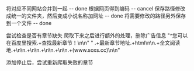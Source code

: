 将对应不同网站合并到一起 -- done
根据网页得到编码 -- cancel
保存路径修改成统一的文件夹，然后变成小说名称加网址 -- done
将需要修改的路径另外保存到一个文件 -- done


尝试检查是否有章节缺失
爬取下来之后进行额外的处理，删除广告信息
    "^您可以在百度里搜索.+查找最新章节！\n\n"
    "        .+最新章节地址.+html\n\n.+全文阅读地.+\n\n.+\n\n.+\n\n.+\n\n.+\(www\.soxs\.cc\)\n\n"



添加停止后，尝试重新爬取失败的章节
